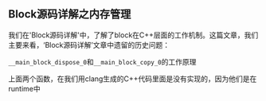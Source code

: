 ## Block源码详解之内存管理

我们在'Block源码详解'中，了解了block在C++层面的工作机制。这篇文章，我们主要来看，‘Block源码详解’文章中遗留的历史问题：

`__main_block_dispose_0`和`__main_block_copy_0`的工作原理

上面两个函数，在我们用clang生成的C++代码里面是没有实现的，因为他们是在runtime中